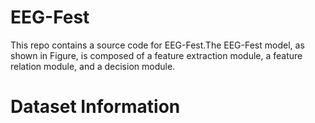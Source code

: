 # EEG-Fest
This repo contains a source code for EEG-Fest.The EEG-Fest model, as shown in Figure, is composed of a feature extraction module, a feature relation module, and a decision module. 

# Dataset Information
